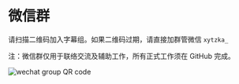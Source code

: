 # 微信群

请扫描二维码加入字幕组。如果二维码过期，请直接加群管微信 `xytzka_`

注：微信群仅用于联络交流及辅助工作，所有正式工作须在 GitHub 完成。

![wechat group QR code](wechat-qr-20200406.jpg)

